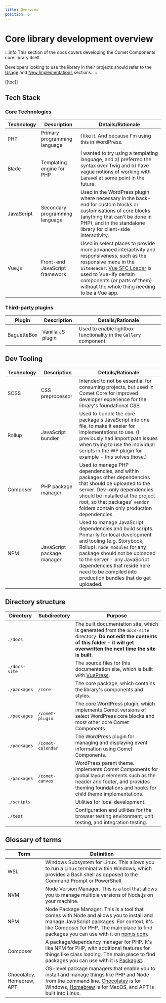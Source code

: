 ```yaml
---
title: Overview
position: 0
---
```


# Core library development overview

:::info
This section of the docs covers developing the Comet Components core library itself.

Developers looking to use the library in their projects should refer to the [Usage](../usage/overview.md) and [New Implementations](../development-new/overview.md) sections.
:::

[[toc]]

## Tech Stack

### Core Technologies

| Technology | Description                    | Details/Rationale                                                                                                                                                                                                                                                                                                 |
|------------|--------------------------------|-------------------------------------------------------------------------------------------------------------------------------------------------------------------------------------------------------------------------------------------------------------------------------------------------------------------|
| PHP        | Primary programming language   | I like it. And because I'm using this in WordPress.                                                                                                                                                                                                                                                               |
| Blade      | Templating engine for PHP      | I wanted to try using a templating language, and a) preferred the syntax over Twig and b) have vague notions of working with Laravel at some point in the future.                                                                                                                                                 |
| JavaScript | Secondary programming language | Used in the WordPress plugin where necessary in the back-end for custom blocks or customisations of core blocks (anything that can't be done in PHP), and in the standalone library for client-side interactivity.                                                                                                | |
| Vue.js     | Front-end JavaScript framework | Used in select places to provide more advanced interactivity and responsiveness, such as the responsive menu in the `SiteHeader`. [Vue SFC Loader](https://github.com/FranckFreiburger/vue3-sfc-loader) is used to Vue-ify certain components (or parts of them) without the whole thing needing to be a Vue app. |

### Third-party plugins

| Plugin      | Description       | Details/Rationale                                                                                                                         |
|-------------|-------------------|-------------------------------------------------------------------------------------------------------------------------------------------|
| BaguetteBox | Vanilla JS plugin | Used to enable lightbox functionality in the `Gallery` component.                                                                         |

## Dev Tooling

| Technology | Description                | Details/Rationale                                                                                                                                                                                                                                                                                                   |
|------------|----------------------------|---------------------------------------------------------------------------------------------------------------------------------------------------------------------------------------------------------------------------------------------------------------------------------------------------------------------|
| SCSS       | CSS preprocessor           | Intended to not be essential for consuming projects, but used in Comet Core for improved developer experience for the library's foundational CSS.                                                                                                                                                                   |
| Rollup     | JavaScript bundler         | Used to bundle the core package's JavaScript into one file, to make it easier for implementations to use. (I previously had import path issues when trying to use the individual scripts in the WP plugin for example - this solves those.)                                                                         |
| Composer   | PHP package manager        | Used to manage PHP dependencies, and within packages other dependencies that should be uploaded to the server. Dev-only dependencies should be installed at the project root, so that packages' `vendor` folders contain only production dependencies.                                     |
| NPM        | JavaScript package manager | Used to manage JavaScript dependencies and build scripts. Primarily for local development and tooling (e.g. Storybook, Rollup). `node_modules` for any package should not be uploaded to the server - any JavaScript dependencies that reside here need to be compiled into production bundles that do get uploaded. |

## Directory structure

| Directory     | Subdirectory      | Purpose                                                                                                                                                                                   |
|---------------|-------------------|-------------------------------------------------------------------------------------------------------------------------------------------------------------------------------------------|
| `./docs`      |                   | The built documentation site, which is generated from the `docs-site` directory. **Do not edit the contents of this folder - it will get overwritten the next time the site is built**.   |
| `./docs-site` |                   | The source files for this documentation site, which is built with [VuePress](https://vuepress.vuejs.org/).                                                                                |
| `./packages`  | `/core`           | The core package, which contains the library's components and styles.                                                                                                                     |
| `./packages`  | `/comet-plugin`   | The core WordPress plugin, which implements Comet versions of select WordPress core blocks and most other core Comet Components.                                                          |
| `./packages`  | `/comet-calendar` | The WordPress plugin for managing and displaying event information using Comet Components.                                                                                                |
| `./packages`  | `/comet-canvas`   | WordPress parent theme. Implements Comet Components for global layout elements such as the header and footer, and provides theming foundations and hooks for child theme implementations. |
| `./scripts`   |                   | Utilities for local development.                                                                                                                                                          |
| `./test`      |                   | Configuration and utilities for the browser testing environment, unit testing, and integration testing.                                                                                   |

## Glossary of terms

| Term                      | Definition                                                                                                                                                                                                                                               |
|---------------------------|----------------------------------------------------------------------------------------------------------------------------------------------------------------------------------------------------------------------------------------------------------|
| WSL                       | Windows Subsystem for Linux. This allows you to run a Linux terminal within Windows, which provides a Bash shell as opposed to the Command Prompt or PowerShell.                                                                                         |
| NVM                       | Node Version Manager. This is a tool that allows you to manage multiple versions of Node.js on your machine.                                                                                                                                             |
| NPM                       | Node Package Manager. This is a tool that comes with Node and allows you to install and manage JavaScript packages. For context, it's like Composer for PHP. The main place to find packages you can use with it on [npmjs.com](https://www.npmjs.com/). |
| Composer                  | A package/dependency manager for PHP. It's like NPM for PHP, with additional features for things like class loading. The main place to find packages you can use with it is [Packagist](https://packagist.org/).                                         |
| Chocolatey, Homebrew, APT | OS-level package managers that enable you to install and manage things like PHP and Node from the command line. [Chocolatey](https://community.chocolatey.org/) is for Windows, [Homebrew](https://brew.sh/) is for MacOS, and APT is built into Linux.  |
